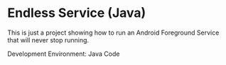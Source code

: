 # Endless Service (Java)

This is just a project showing how to run an Android Foreground Service that will never stop running.

Development Environment: Java Code